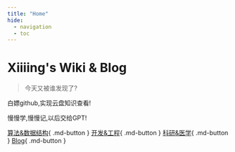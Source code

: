 ```yaml
---
title: "Home"
hide:
  - navigation
  - toc
---
```


# Xiiiing's Wiki & Blog

> 今天又被谁发现了?

白嫖github,实现云盘知识查看!

慢慢学,慢慢记,以后交给GPT!

[算法&数据结构](https://xiiiing.github.io/Algorithm/){ .md-button }
[开发&工程](https://xiiiing.github.io/Development/){ .md-button }
[科研&医学](https://xiiiing.github.io/Research/){ .md-button }
[Blog](https://xiiiing.github.io/blog){ .md-button }

<style>
  .maps-row {
    display: flex;
    flex-wrap: wrap;
    gap: 1em;
    margin: 1em 0;
  }
  .maps-row > div {
    flex: 1 1 100%;  /* 初始中国地图占满宽度 */
    height: 400px;    /* 增大地图高度 */
  }
  /* 省份地图默认隐藏 */
  .province-map {
    display: none;
  }
  /* 返回按钮样式 */
  .back-button {
    position: absolute;
    top: 10px;
    left: 10px;
    padding: 8px 16px;
    background: #1890ff;
    color: white;
    border: none;
    border-radius: 4px;
    cursor: pointer;
    z-index: 100;
  }
  .back-button:hover {
    background: #40a9ff;
  }
</style>

<div class="maps-row">
  <!-- 中国地图容器（始终显示） -->
  <div data-echarts-map="china"></div>
  
  <!-- 省份地图容器（默认隐藏） -->
  <div data-echarts-map="sichuan" class="province-map">
    <button class="back-button" data-target="china">← 返回中国地图</button>
  </div>
  <div data-echarts-map="guangdong" class="province-map">
    <button class="back-button" data-target="china">← 返回中国地图</button>
  </div>
  <div data-echarts-map="liaoning" class="province-map">
    <button class="back-button" data-target="china">← 返回中国地图</button>
  </div>
</div>